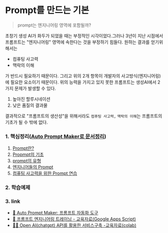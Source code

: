 # Prompt를 만드는 기본
> prompt는 엔지니어링 영역에 포함될까? 


초창기 생성 AI가 화두가 되었을 때는 부정적인 시각이었다.그러나 3년이 지난 시점에서 프롬프트는 "엔지니어링" 영역에 속한다는 것을 부정하기 힘들다. 원하는 결과를 얻기위해서는 

- 컴퓨팅 사고력
- 맥락의 이해 

가 반드시 필요하기 때문이다. 그리고 위의 2개 항목이 개발자의 사고방식(엔지니어링)에 필요한 요소이기 때문이다. 
위의 능력을 가지고 있지 못한 프롬프트는 생성AI에서 2가지 문제가 발생할 수 있다. 

1. 높아진 할루시네이션
2. 낮은 품질의 결과물 

결과적으로 "프롬프트의 생산성"을 위해서라도 `컴퓨팅 사고력,`  `맥락의 이해`는 프롬프트의 기초가 될 수 밖에 없다.

### 1. 핵심정리([Auto Prompt Maker로 문서정리](https://chatgpt.com/g/g-67fb42338ef881919c788ebcdc0fd677-auto-prompt-maker))
1. [Prompt란?](1.prompt.md)
2. [Propmpt의 기초](2.prompt_basic.md)
3. [prompt의 유형](3.prompt_type.md)
4. [엔지니어들의 Prompt](4.prompt_by_engineer.md)
5. [컴퓨팅 사고력을 위한 Prompt 연습](5.computational_thinking.md)


### 2. 학습예제


### 3. link

- [🧮 Auto Prompt Maker: 프롬프트 자동화 도구](https://chatgpt.com/g/g-67fb42338ef881919c788ebcdc0fd677-auto-prompt-maker)
- [📑 프롬프트 엔지니어링 트레이닝 - 교육자료(Google Apps Script)](https://docs.google.com/spreadsheets/d/1qOJPVtXyneKn0yGKGOtrg1L4P-FkpOqdxZn96mnnZzM/edit?usp=sharing)
- [👨‍💻 Open AI(chatgpt) API를 활용한 서비스구축 -교육자료(colab)](https://docs.google.com/presentation/d/e/2PACX-1vSWbjQBW0pcC9Wb-IUY6eD6ZTofpx9tZUccvo6eySSFV1Hw-dK6KlqfSpDY3aB-G0KUmN5NRC8lUdn9/pub?start=false&loop=false&delayms=3000)
